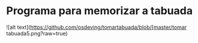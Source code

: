 # Programa para memorizar a tabuada

![alt text](https://github.com/osdeving/tomartabuada/blob/[master/tomar tabuada5.png?raw=true)
